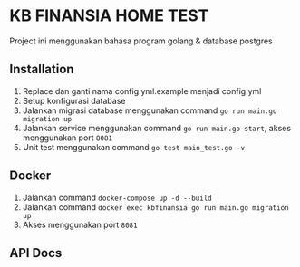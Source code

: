 # KB FINANSIA HOME TEST

Project ini menggunakan bahasa program golang & database postgres

## Installation

1. Replace dan ganti nama config.yml.example menjadi config.yml
2. Setup konfigurasi database
3. Jalankan migrasi database menggunakan command `go run main.go migration up`
4. Jalankan service menggunakan command `go run main.go start`, akses menggunakan port `8081`
5. Unit test menggunakan command `go test main_test.go -v`

## Docker

1. Jalankan command `docker-compose up -d --build`
2. Jalankan command `docker exec kbfinansia go run main.go migration up`
3. Akses menggunakan port `8081`

## API Docs

